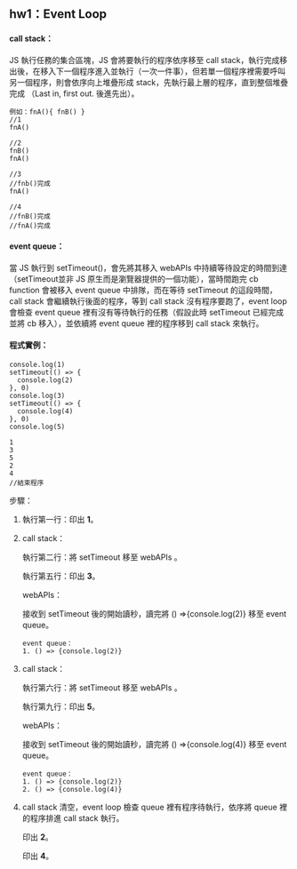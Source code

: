 ## hw1：Event Loop

#### call stack： 

JS 執行任務的集合區塊，JS 會將要執行的程序依序移至 call stack，執行完成移出後，在移入下一個程序進入並執行（一次一件事），但若單一個程序裡需要呼叫另一個程序，則會依序向上堆疊形成 stack，先執行最上層的程序，直到整個堆疊完成 （Last in, first out. 後進先出）。

``` JS
例如：fnA(){ fnB() }
//1
fnA()

//2
fnB()
fnA()

//3
//fnb()完成
fnA() 

//4
//fnB()完成
//fnA()完成
```



#### event queue：

當  JS 執行到 setTimeout()，會先將其移入 webAPIs 中持續等待設定的時間到達（setTimeout並非 JS 原生而是瀏覽器提供的一個功能），當時間跑完 cb function 會被移入 event queue 中排隊，而在等待 setTimeout 的這段時間，call stack 會繼續執行後面的程序，等到 call stack 沒有程序要跑了，event loop 會檢查 event queue 裡有沒有等待執行的任務（假設此時 setTimeout 已經完成並將 cb 移入），並依續將 event queue 裡的程序移到 call stack 來執行。



#### 程式實例：

``` 
console.log(1)
setTimeout(() => {
  console.log(2)
}, 0)
console.log(3)
setTimeout(() => {
  console.log(4)
}, 0)
console.log(5)
```

```
1
3
5
2
4
//結束程序
```



步驟：

1. 執行第一行：印出 **1**。

2. call stack：

   執行第二行：將 setTimeout 移至 webAPIs 。

   執行第五行：印出 **3**。

   webAPIs：

   接收到 setTimeout 後的開始讀秒，讀完將 ()  =>{console.log(2)} 移至 event queue。

   ``` 
   event queue：
   1. () => {console.log(2)}
   ```

3. call stack：

   執行第六行：將 setTimeout 移至 webAPIs 。

   執行第九行：印出 **5**。

   webAPIs：

   接收到 setTimeout 後的開始讀秒，讀完將 ()  =>{console.log(4)} 移至 event queue。

   ```
   event queue：
   1. () => {console.log(2)}
   2. () => {console.log(4)}
   ```

4. call stack 清空，event loop 檢查 queue 裡有程序待執行，依序將 queue 裡的程序排進 call stack 執行。

   印出 **2**。

   印出 **4**。